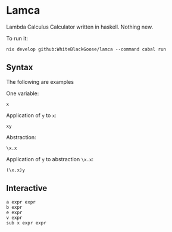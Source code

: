 # Lamca
Lambda Calculus Calculator written in haskell. Nothing new.

To run it:
```
nix develop github:WhiteBlackGoose/lamca --command cabal run
```

## Syntax

The following are examples

One variable:
```
x
```

Application of `y` to `x`:
```
xy
```

Abstraction:
```
\x.x
```

Application of `y` to abstraction `\x.x`:
```
(\x.x)y
```

## Interactive

```
a expr expr
b expr
e expr
v expr
sub x expr expr
```
